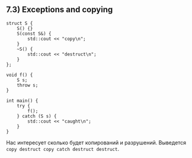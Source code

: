 ## 7.3) Exceptions and copying

```
struct S {
	S() {}
    S(const S&) {
		std::cout << "copy\n";
	}
	~S() {
		std::cout << "destruct\n";
	}
};

void f() {
	S s;
	throw s;
}

int main() {
	try {
		f();
	} catch (S s) {
		std::cout << "caught\n";
	}
}
```

Нас интересует сколько будет копирований и разрушений. Выведется `copy destruct copy catch destruct destruct`. 
